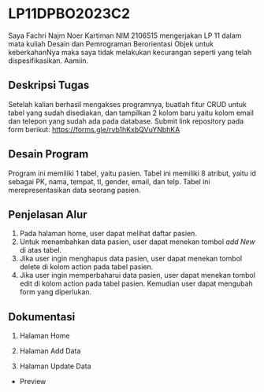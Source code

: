 # LP11DPBO2023C2
Saya Fachri Najm Noer Kartiman NIM 2106515 mengerjakan LP 11 dalam mata kuliah Desain dan Pemrograman Berorientasi Objek untuk keberkahanNya maka saya tidak melakukan kecurangan seperti yang telah dispesifikasikan. Aamiin.

## Deskripsi Tugas
Setelah kalian berhasil mengakses programnya, buatlah fitur CRUD untuk tabel yang sudah disediakan, dan tampilkan 2 kolom baru yaitu kolom email dan telepon yang sudah ada pada database.
Submit link repository pada form berikut: https://forms.gle/rvb1hKxbQVuYNbhKA

## Desain Program
Program ini memiliki 1 tabel, yaitu pasien. Tabel ini memiliki 8 atribut, yaitu id sebagai PK, nama, tempat, tl, gender, email, dan telp. Tabel ini merepresentasikan data seorang pasien.

## Penjelasan Alur
1. Pada halaman home, user dapat melihat daftar pasien.
2. Untuk menambahkan data pasien, user dapat menekan tombol *add New* di atas tabel.
3. Jika user ingin menghapus data pasien, user dapat menekan tombol delete di kolom action pada tabel pasien.
4. Jika user ingin memperbaharui data pasien, user dapat menekan tombol edit di kolom action pada tabel pasien. Kemudian user dapat mengubah form yang diperlukan.

## Dokumentasi
1. Halaman Home



2. Halaman Add Data



3. Halaman Update Data



- Preview

